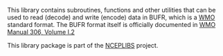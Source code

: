 
This library contains subroutines, functions and other utilities that can be
used to read (decode) and write (encode) data in BUFR, which is a
[WMO](https://public.wmo.int) standard format.  The BUFR format itself is officially
documented in [WMO Manual 306, Volume I.2](https://library.wmo.int/index.php?lvl=notice_display&id=10684#.X68yu8hKiUn)

This library package is part of the
[NCEPLIBS](https://github.com/NOAA-EMC/NCEPLIBS) project.
